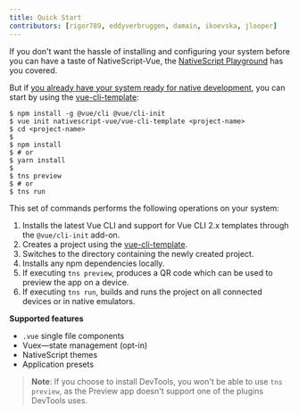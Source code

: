 ```yaml
---
title: Quick Start
contributors: [rigor789, eddyverbruggen, damain, ikoevska, jlooper]
---
```


If you don't want the hassle of installing and configuring your system before you can have a taste of NativeScript-Vue, the [NativeScript Playground](/en/docs/getting-started/playground-tutorial) has you covered.

But if [you already have your system ready for native development](/en/docs/getting-started/installation), you can start by using the [vue-cli-template](https://github.com/nativescript-vue/vue-cli-template):

```shell
$ npm install -g @vue/cli @vue/cli-init
$ vue init nativescript-vue/vue-cli-template <project-name>
$ cd <project-name>
$
$ npm install
$ # or
$ yarn install
$
$ tns preview
$ # or
$ tns run
```

This set of commands performs the following operations on your system:

1. Installs the latest Vue CLI and support for Vue CLI 2.x templates through the `@vue/cli-init` add-on.
2. Creates a project using the [vue-cli-template](https://github.com/nativescript-vue/vue-cli-template).
3. Switches to the directory containing the newly created project.
4. Installs any npm dependencies locally.
5. If executing `tns preview`, produces a QR code which can be used to preview the app on a device.
6. If executing `tns run`, builds and runs the project on all connected devices or in native emulators.

**Supported features**

-   `.vue` single file components
-   Vuex&mdash;state management (opt-in)
-   NativeScript themes
-   Application presets

> **Note**: If you choose to install DevTools, you won't be able to use `tns preview`, as the Preview app doesn't support one of the plugins DevTools uses.